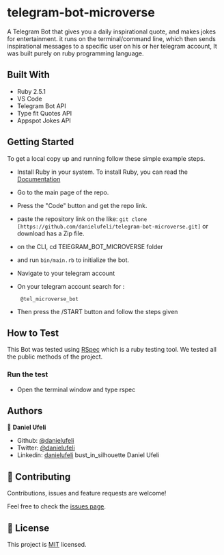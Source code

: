 # telegram-bot-microverse
A Telegram Bot that gives you a daily inspirational quote, and makes jokes for entertainment. it runs on the terminal/command line, which then sends inspirational messages to a specific user on his or her telegram account, It was built purely on ruby programming language.

## Built With

- Ruby 2.5.1
- VS Code
- Telegram Bot API
- Type fit Quotes API
- Appspot Jokes API

## Getting Started
To get a local copy up and running follow these simple example steps.

- Install Ruby in your system. To install Ruby, you can read the [Documentation](https://www.ruby-lang.org/en/documentation/installation/)
- Go to the main page of the repo.
- Press the "Code" button and get the repo link.
- paste the repository link on the like: `git clone [https://github.com/danielufeli/telegram-bot-microverse.git]` or download has a Zip file.
- on the CLI, cd TElEGRAM_BOT_MICROVERSE folder
- and run `bin/main.rb` to initialize the bot.
- Navigate to your telegram account

- On your telegram account search for :
  ```
   @tel_microverse_bot

   ``` 
- Then press the /START button and follow the steps given

## How to Test

This Bot was tested using [RSpec](https://rspec.info/) which is a ruby testing tool. We tested all the public methods of the project.

### Run the test
- Open the terminal window and type rspec

## Authors

👤 **Daniel Ufeli**

- Github: [@danielufeli](https://github.com/danielufeli)
- Twitter: [@danielufeli](https://twitter.com/danielufeli)
- Linkedin: [danielufeli](https://www.linkedin.com/in/danielufeli/)
bust_in_silhouette Daniel Ufeli

## 🤝 Contributing

Contributions, issues and feature requests are welcome!

Feel free to check the [issues page](https://github.com/danielufeli/telegram-bot-microverse/issues).

## 📝 License

This project is [MIT](LICENSE) licensed.